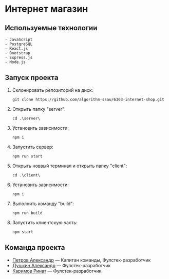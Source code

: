 # Интернет магазин

## Используемые технологии

    - JavaScript
    - PostgreSQL
    - React.js
    - Bootstrap
    - Express.js
    - Node.js

## Запуск проекта
1. Склонировать репозиторий на диск:

    ```git clone https://github.com/algorithm-ssau/6303-internet-shop.git```
   
2. Открыть папку "server":

    ```cd .\server\```

3. Установить зависимости:

    ```npm i```

4. Запустить сервер:

    ```npm run start```

5. Открыть новвый терминал и открыть папку "client":

    ```cd .\client\```

6. Установить зависимости:

    ```npm i```

7. Выполнить команду "build":

    ```npm run build```

8. Запустить клиентскую часть:

    ```npm start```

## Команда проекта
- [Петров Александр](https://github.com/aalexaashkaa) — Капитан команды, Фулстек-разработчик
- [Душкин Александр](https://github.com/Krvalex) — Фулстек-разработчик
- [Каримов Ринат](https://github.com/RR1nat) — Фулстек-разработчик
